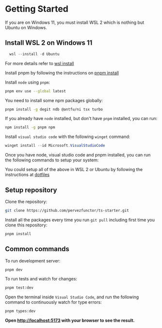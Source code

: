 # Getting Started

If you are on Windows 11, you must install WSL 2 which is nothing but Ubuntu on Windows.


## Install WSL 2 on Windows 11

```powershell
  wsl --install -d Ubuntu
```

For more details refer to [wsl install](https://learn.microsoft.com/en-us/windows/wsl/install)

Install pnpm by following the instructions on [pnpm install](https://pnpm.io/installation)

Install `node` using `pnpm`:

```bash
pnpm env use --global latest
```

You need to install some npm packages globally:

```bash
pnpm install -g degit ndb @antfu/ni tsx turbo
```

If you already have `node` installed, but don't have `pnpm` installed, you can run:

```bash
npm install -g pnpm npm
```

Install `visual studio code` with the following `winget` command:

```powershell
winget install --id Microsoft.VisualStudioCode
```

Once you have node, visual studio code and pnpm installed, you can run the following commands to setup your system:

You could setup all of the above in WSL 2 or Ubuntu by following the instructions at [dotfiles](https://github.com/pervezfunctor/mini-dotfiles.git)

## Setup repository

Clone the repository:

```bash
git clone https://github.com/pervezfunctor/ts-starter.git
```

Install all the packages every time you run `git pull` including first time you clone this repository:

```bash
pnpm install
```

## Common commands

To run development server:

```bash
pnpm dev
```

To run tests and watch for changes:

```bash
pnpm test:dev
```

Open the terminal inside `Visual Studio Code`, and run the following command to
continuously watch for type errors:

```bash
pnpm types:dev
```

**Open [http://localhost:5173](http://localhost:5173) with your browser to see
the result.**
